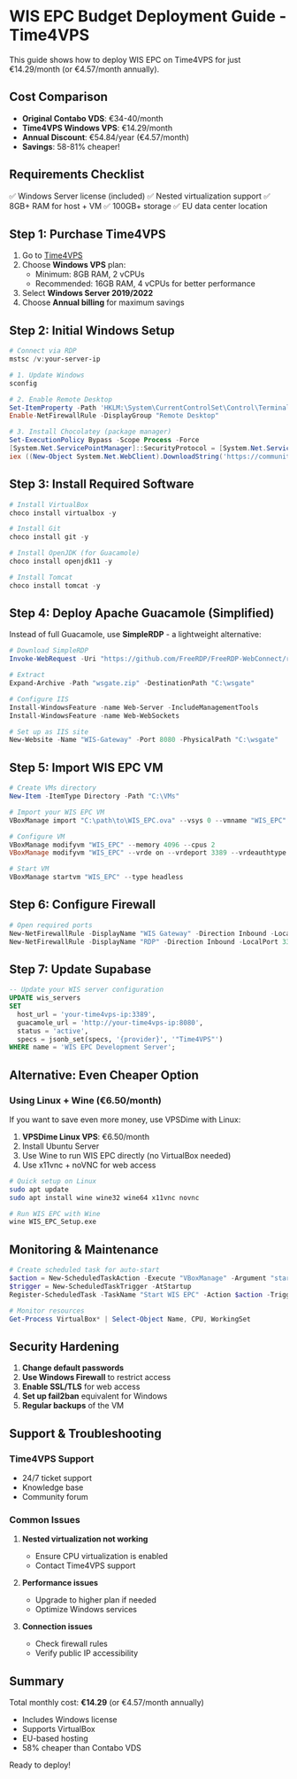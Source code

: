 # WIS EPC Budget Deployment Guide - Time4VPS

This guide shows how to deploy WIS EPC on Time4VPS for just €14.29/month (or €4.57/month annually).

## Cost Comparison
- **Original Contabo VDS**: €34-40/month
- **Time4VPS Windows VPS**: €14.29/month
- **Annual Discount**: €54.84/year (€4.57/month)
- **Savings**: 58-81% cheaper!

## Requirements Checklist
✅ Windows Server license (included)
✅ Nested virtualization support
✅ 8GB+ RAM for host + VM
✅ 100GB+ storage
✅ EU data center location

## Step 1: Purchase Time4VPS

1. Go to [Time4VPS](https://www.time4vps.com/)
2. Choose **Windows VPS** plan:
   - Minimum: 8GB RAM, 2 vCPUs
   - Recommended: 16GB RAM, 4 vCPUs for better performance
3. Select **Windows Server 2019/2022**
4. Choose **Annual billing** for maximum savings

## Step 2: Initial Windows Setup

```powershell
# Connect via RDP
mstsc /v:your-server-ip

# 1. Update Windows
sconfig

# 2. Enable Remote Desktop
Set-ItemProperty -Path 'HKLM:\System\CurrentControlSet\Control\Terminal Server' -name "fDenyTSConnections" -value 0
Enable-NetFirewallRule -DisplayGroup "Remote Desktop"

# 3. Install Chocolatey (package manager)
Set-ExecutionPolicy Bypass -Scope Process -Force
[System.Net.ServicePointManager]::SecurityProtocol = [System.Net.ServicePointManager]::SecurityProtocol -bor 3072
iex ((New-Object System.Net.WebClient).DownloadString('https://community.chocolatey.org/install.ps1'))
```

## Step 3: Install Required Software

```powershell
# Install VirtualBox
choco install virtualbox -y

# Install Git
choco install git -y

# Install OpenJDK (for Guacamole)
choco install openjdk11 -y

# Install Tomcat
choco install tomcat -y
```

## Step 4: Deploy Apache Guacamole (Simplified)

Instead of full Guacamole, use **SimpleRDP** - a lightweight alternative:

```powershell
# Download SimpleRDP
Invoke-WebRequest -Uri "https://github.com/FreeRDP/FreeRDP-WebConnect/releases/download/v1.0/wsgate-1.0.zip" -OutFile "wsgate.zip"

# Extract
Expand-Archive -Path "wsgate.zip" -DestinationPath "C:\wsgate"

# Configure IIS
Install-WindowsFeature -name Web-Server -IncludeManagementTools
Install-WindowsFeature -name Web-WebSockets

# Set up as IIS site
New-Website -Name "WIS-Gateway" -Port 8080 -PhysicalPath "C:\wsgate"
```

## Step 5: Import WIS EPC VM

```powershell
# Create VMs directory
New-Item -ItemType Directory -Path "C:\VMs"

# Import your WIS EPC VM
VBoxManage import "C:\path\to\WIS_EPC.ova" --vsys 0 --vmname "WIS_EPC" --basefolder "C:\VMs"

# Configure VM
VBoxManage modifyvm "WIS_EPC" --memory 4096 --cpus 2
VBoxManage modifyvm "WIS_EPC" --vrde on --vrdeport 3389 --vrdeauthtype null

# Start VM
VBoxManage startvm "WIS_EPC" --type headless
```

## Step 6: Configure Firewall

```powershell
# Open required ports
New-NetFirewallRule -DisplayName "WIS Gateway" -Direction Inbound -LocalPort 8080 -Protocol TCP -Action Allow
New-NetFirewallRule -DisplayName "RDP" -Direction Inbound -LocalPort 3389 -Protocol TCP -Action Allow
```

## Step 7: Update Supabase

```sql
-- Update your WIS server configuration
UPDATE wis_servers 
SET 
  host_url = 'your-time4vps-ip:3389',
  guacamole_url = 'http://your-time4vps-ip:8080',
  status = 'active',
  specs = jsonb_set(specs, '{provider}', '"Time4VPS"')
WHERE name = 'WIS EPC Development Server';
```

## Alternative: Even Cheaper Option

### Using Linux + Wine (€6.50/month)

If you want to save even more money, use VPSDime with Linux:

1. **VPSDime Linux VPS**: €6.50/month
2. Install Ubuntu Server
3. Use Wine to run WIS EPC directly (no VirtualBox needed)
4. Use x11vnc + noVNC for web access

```bash
# Quick setup on Linux
sudo apt update
sudo apt install wine wine32 wine64 x11vnc novnc

# Run WIS EPC with Wine
wine WIS_EPC_Setup.exe
```

## Monitoring & Maintenance

```powershell
# Create scheduled task for auto-start
$action = New-ScheduledTaskAction -Execute "VBoxManage" -Argument "startvm WIS_EPC --type headless"
$trigger = New-ScheduledTaskTrigger -AtStartup
Register-ScheduledTask -TaskName "Start WIS EPC" -Action $action -Trigger $trigger -RunLevel Highest

# Monitor resources
Get-Process VirtualBox* | Select-Object Name, CPU, WorkingSet
```

## Security Hardening

1. **Change default passwords**
2. **Use Windows Firewall** to restrict access
3. **Enable SSL/TLS** for web access
4. **Set up fail2ban** equivalent for Windows
5. **Regular backups** of the VM

## Support & Troubleshooting

### Time4VPS Support
- 24/7 ticket support
- Knowledge base
- Community forum

### Common Issues
1. **Nested virtualization not working**
   - Ensure CPU virtualization is enabled
   - Contact Time4VPS support

2. **Performance issues**
   - Upgrade to higher plan if needed
   - Optimize Windows services

3. **Connection issues**
   - Check firewall rules
   - Verify public IP accessibility

## Summary

Total monthly cost: **€14.29** (or €4.57/month annually)
- Includes Windows license
- Supports VirtualBox
- EU-based hosting
- 58% cheaper than Contabo VDS

Ready to deploy!